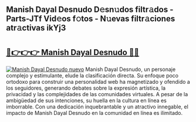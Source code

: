 ## Manish Dayal Desnudo D𝚎sn𝚞dos filtr𝚊dos - Parts-JTf Vid𝚎os f𝚘tos - N𝚞evas filtr𝚊ciones atr𝚊ctivas ikYj3

# <h2><a href="http://mb6237.tromn.icu/?c=Manish+Dayal+Desnudo">🔗👉👉👉 Manish Dayal Desnudo 🔗🔗</a></h2>

[![Manish Dayal Desnudo nuevo](https://i.imgur.com/pEAQMta.gif)](http://mb6237.tromn.icu/?c=Manish+Dayal+Desnudo)
Manish Dayal Desnudo, un personaje complejo y estimulante, elude la clasificación directa. Su enfoque poco ortodoxo para construir una personalidad web ha magnetizado y ofendido a los seguidores, generando debates sobre la expresión artística, la privacidad y las complejidades de las comunidades virtuales. A pesar de la ambigüedad de sus intenciones, su huella en la cultura en línea es imborrable. Con una dedicación inquebrantable y un atractivo innegable, el impacto de Manish Dayal Desnudo en la comunidad en línea es ilimitado.

